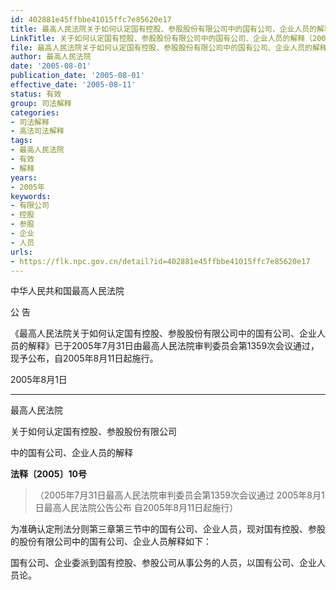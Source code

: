 ```yaml
---
id: 402881e45ffbbe41015ffc7e85620e17
title: 最高人民法院关于如何认定国有控股、参股股份有限公司中的国有公司、企业人员的解释
LinkTitle: 关于如何认定国有控股、参股股份有限公司中的国有公司、企业人员的解释（2005）
file: 最高人民法院关于如何认定国有控股、参股股份有限公司中的国有公司、企业人员的解释_20050801_402881e45ffbbe41015ffc7e85620e17.docx
author: 最高人民法院
date: '2005-08-01'
publication_date: '2005-08-01'
effective_date: '2005-08-11'
status: 有效
group: 司法解释
categories:
- 司法解释
- 高法司法解释
tags:
- 最高人民法院
- 有效
- 解释
years:
- 2005年
keywords:
- 有限公司
- 控股
- 参股
- 企业
- 人员
urls:
- https://flk.npc.gov.cn/detail?id=402881e45ffbbe41015ffc7e85620e17
---
```


中华人民共和国最高人民法院

公 告

《最高人民法院关于如何认定国有控股、参股股份有限公司中的国有公司、企业人员的解释》已于2005年7月31日由最高人民法院审判委员会第1359次会议通过，现予公布，自2005年8月11日起施行。

2005年8月1日

---

最高人民法院

关于如何认定国有控股、参股股份有限公司

中的国有公司、企业人员的解释

**法释〔2005〕10号**

> （2005年7月31日最高人民法院审判委员会第1359次会议通过 2005年8月1日最高人民法院公告公布 自2005年8月11日起施行）

为准确认定刑法分则第三章第三节中的国有公司、企业人员，现对国有控股、参股的股份有限公司中的国有公司、企业人员解释如下：

国有公司、企业委派到国有控股、参股公司从事公务的人员，以国有公司、企业人员论。
